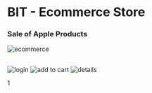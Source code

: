 <h1 >BIT - Ecommerce Store</h1>
<h3 >Sale of Apple Products</h3>

![ecommerce](https://user-images.githubusercontent.com/86856866/179433857-bf3affd1-9f2a-4c3b-b1bc-55bff4832e4a.png)

##
![login](https://user-images.githubusercontent.com/86856866/179434043-fa6989b0-ef2f-4b45-b963-bd003b13745a.png)
![add to cart](https://user-images.githubusercontent.com/86856866/179434055-253c9583-bdab-4f5f-b9dc-bceb9e747535.png)
![details](https://user-images.githubusercontent.com/86856866/179434062-2a707da5-1ae3-441b-92ed-95d4e903e26c.png)

1